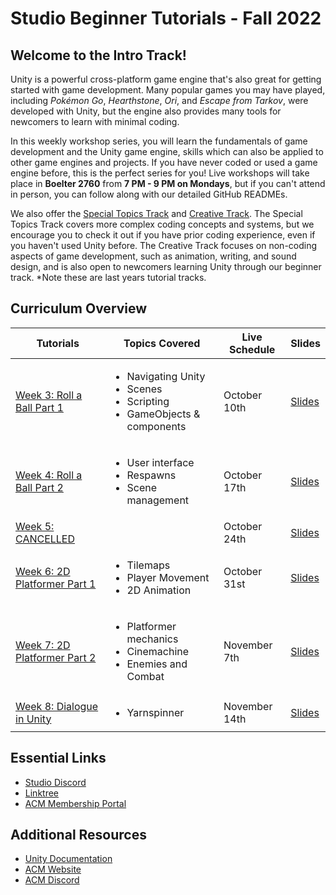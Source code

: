 # Studio Beginner Tutorials - Fall 2022
## Welcome to the Intro Track!
Unity is a powerful cross-platform game engine that's also great for getting started with game development. Many popular games you may have played, including *Pokémon Go*, *Hearthstone*, *Ori*, and *Escape from Tarkov*, were developed with Unity, but the engine also provides many tools for newcomers to learn with minimal coding.

In this weekly workshop series, you will learn the fundamentals of game development and the Unity game engine, skills which can also be applied to other game engines and projects. If you have never coded or used a game engine before, this is the perfect series for you! Live workshops will take place in **Boelter 2760** from **7 PM - 9 PM on Mondays**, but if you can't attend in person, you can follow along with our detailed GitHub READMEs.

We also offer the [Special Topics Track](https://github.com/uclaacm/studio-advanced-tutorials-f21) and [Creative Track](https://github.com/uclaacm/studio-creative-tutorials-f21). The Special Topics Track covers more complex coding concepts and systems, but we encourage you to check it out if you have prior coding experience, even if you haven't used Unity before. The Creative Track focuses on non-coding aspects of game development, such as animation, writing, and sound design, and is also open to newcomers learning Unity through our beginner track. *Note these are last years tutorial tracks.

## Curriculum Overview
| Tutorials | Topics Covered | Live Schedule | Slides |
|-----------|----------------|---------------|--------|
| [Week 3: Roll a Ball Part 1](./Roll%20A%20Ball%20-%20Part%20I) | <ul> <li>Navigating Unity</li> <li>Scenes</li> <li>Scripting</li> <li>GameObjects & components</li> </ul> | October 10th | [Slides](https://docs.google.com/presentation/d/1e-JKN4uXpfnkBJeLQNw1DbF4L7mNLuZV49Xxdulj_bI/edit?usp=sharing) |
| [Week 4: Roll a Ball Part 2](./Roll%20a%20Ball%20-%20Part%20II) | <ul> <li>User interface</li> <li>Respawns</li> <li>Scene management</li> </ul> | October 17th | [Slides](https://tinyurl.com/Roll-a-Ball-pt2-slideshow) |
| [Week 5: CANCELLED]() |  | October 24th | [Slides]() |
| [Week 6: 2D Platformer Part 1]() | <ul> <li>Tilemaps</li> <li>Player Movement</li> <li>2D Animation</li> </ul> | October 31st | [Slides](https://docs.google.com/presentation/d/1OSyPHceBciuf17cykduwBJfjBs9J3H0AzfuUA8UHg_Y/edit?usp=sharing) |
| [Week 7: 2D Platformer Part 2]() | <ul> <li>Platformer mechanics</li> <li>Cinemachine</li> <li>Enemies and Combat</li> </ul> | November 7th | [Slides]() |
| [Week 8: Dialogue in Unity]() | <ul> <li>Yarnspinner</li> </ul> | November 14th | [Slides]() |

## Essential Links
- [Studio Discord](https://discord.com/invite/bBk2Mcw)
- [Linktree](https://linktr.ee/acmstudio)
- [ACM Membership Portal](https://members.uclaacm.com/)

## Additional Resources
- [Unity Documentation](https://docs.unity3d.com/Manual/index.html)
- [ACM Website](https://www.uclaacm.com/)
- [ACM Discord](https://discord.com/invite/eWmzKsY)
